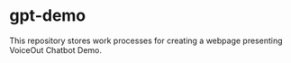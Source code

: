 # gpt-demo
This repository stores work processes for creating a webpage presenting VoiceOut Chatbot Demo.
